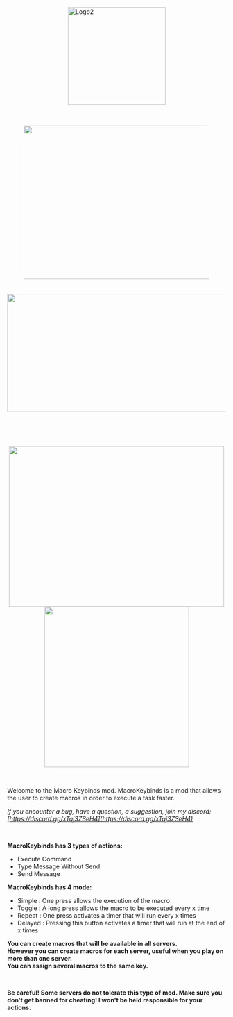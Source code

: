 <img src="https://i.imgur.com/Lsdwmcr.png" alt="Logo2" width="225" height="225" style="display: block; margin: 0 auto">

<br></br>
<img src="https://i.imgur.com/ZjUwRDb.png" width="428" height="354" style="display: block; margin: 0 auto">
<br></br>
<img src="https://i.imgur.com/Be0lpIW.png" width="526" height="272" style="display: block; margin: 0 auto">
<br></br>

  
<div>
<img src="https://i.imgur.com/UxBjFfv.png" width="496" height="370" style="display: block; margin: 0 auto">

<img src="https://i.imgur.com/eNXK4lr.png" width="333" height="370" style="display: block; margin: 0 auto">
</div>

 

Welcome to the Macro Keybinds mod. MacroKeybinds is a mod that allows the user to create macros in order to execute a task faster.

  
_If you encounter a bug, have a question, a suggestion, join my discord: [https://discord.gg/xTqj3ZSeH4](https://discord.gg/xTqj3ZSeH4)_

 

  
**__MacroKeybinds has 3 types of actions:__**  
  

*   Execute Command
*   Type Message Without Send
*   Send Message

  
__**MacroKeybinds has 4 mode:**__  
  

*   Simple : One press allows the execution of the macro
*   Toggle : A long press allows the macro to be executed every x time
*   Repeat : One press activates a timer that will run every x times
*   Delayed : Pressing this button activates a timer that will run at the end of x times

  
  
  
**You can create macros that will be available in all servers.**  
**However you can create macros for each server, useful when you play on more than one server.**  
**You can assign several macros to the same key.**

 

**Be careful! Some servers do not tolerate this type of mod. Make sure you don't get banned for cheating! I won't be held responsible for your actions.**

